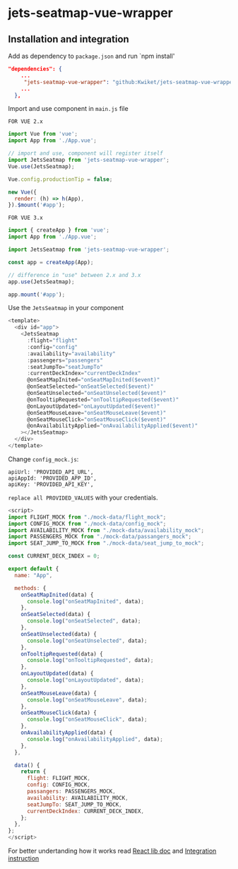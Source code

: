 # jets-seatmap-vue-wrapper

## Installation and integration

Add as dependency to `package.json` and run `npm install'

```json
"dependencies": {
    ...
     "jets-seatmap-vue-wrapper": "github:Kwiket/jets-seatmap-vue-wrapper"
    ...
  },
```

Import and use component in `main.js` file

`FOR VUE 2.x`

```js
import Vue from 'vue';
import App from './App.vue';

// import and use, component will register itself
import JetsSeatmap from 'jets-seatmap-vue-wrapper';
Vue.use(JetsSeatmap);

Vue.config.productionTip = false;

new Vue({
  render: (h) => h(App),
}).$mount('#app');
```

`FOR VUE 3.x`

```js
import { createApp } from 'vue';
import App from './App.vue';

import JetsSeatmap from 'jets-seatmap-vue-wrapper';

const app = createApp(App);

// difference in "use" between 2.x and 3.x
app.use(JetsSeatmap);

app.mount('#app');
```

Use the `JetsSeatmap` in your component

```js
<template>
  <div id="app">
    <JetsSeatmap
      :flight="flight"
      :config="config"
      :availability="availability"
      :passengers="passengers"
      :seatJumpTo="seatJumpTo"
      :currentDeckIndex="currentDeckIndex"
      @onSeatMapInited="onSeatMapInited($event)"
      @onSeatSelected="onSeatSelected($event)"
      @onSeatUnselected="onSeatUnselected($event)"
      @onTooltipRequested="onTooltipRequested($event)"
      @onLayoutUpdated="onLayoutUpdated($event)"
      @onSeatMouseLeave="onSeatMouseLeave($event)"
      @onSeatMouseClick="onSeatMouseClick($event)"
      @onAvailabilityApplied="onAvailabilityApplied($event)"
    ></JetsSeatmap>
  </div>
</template>
```

Change `config_mock.js`:

```
apiUrl: 'PROVIDED_API_URL',
apiAppId: 'PROVIDED_APP_ID',
apiKey: 'PROVIDED_API_KEY',

```

`replace all PROVIDED_VALUES` with your credentials.

```js
<script>
import FLIGHT_MOCK from "./mock-data/flight_mock";
import CONFIG_MOCK from "./mock-data/config_mock";
import AVAILABILITY_MOCK from "./mock-data/availability_mock";
import PASSENGERS_MOCK from "./mock-data/passangers_mock";
import SEAT_JUMP_TO_MOCK from "./mock-data/seat_jump_to_mock";

const CURRENT_DECK_INDEX = 0;

export default {
  name: "App",

  methods: {
    onSeatMapInited(data) {
      console.log("onSeatMapInited", data);
    },
    onSeatSelected(data) {
      console.log("onSeatSelected", data);
    },
    onSeatUnselected(data) {
      console.log("onSeatUnselected", data);
    },
    onTooltipRequested(data) {
      console.log("onTooltipRequested", data);
    },
    onLayoutUpdated(data) {
      console.log("onLayoutUpdated", data);
    },
    onSeatMouseLeave(data) {
      console.log("onSeatMouseLeave", data);
    },
    onSeatMouseClick(data) {
      console.log("onSeatMouseClick", data);
    },
    onAvailabilityApplied(data) {
      console.log("onAvailabilityApplied", data);
    },
  },

  data() {
    return {
      flight: FLIGHT_MOCK,
      config: CONFIG_MOCK,
      passangers: PASSENGERS_MOCK,
      availability: AVAILABILITY_MOCK,
      seatJumpTo: SEAT_JUMP_TO_MOCK,
      currentDeckIndex: CURRENT_DECK_INDEX,
    };
  },
};
</script>

```

For better undertanding how it works read [React lib doc](https://github.com/Kwiket/jets-seatmap-react-lib-pub) and [Integration instruction](https://github.com/Kwiket/jets-seatmap-react-lib-pub/blob/version-2/SEATMAP-INTEGRATION.md)
